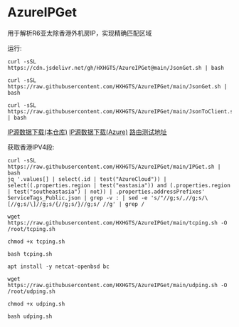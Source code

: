 # AzureIPGet

用于解析R6亚太除香港外机房IP，实现精确匹配区域

运行:
```
curl -sSL https://cdn.jsdelivr.net/gh/HXHGTS/AzureIPGet@main/JsonGet.sh | bash
```
```
curl -sSL https://raw.githubusercontent.com/HXHGTS/AzureIPGet/main/JsonGet.sh | bash
```
```
curl -sSL https://raw.githubusercontent.com/HXHGTS/AzureIPGet/main/JsonToClient.sh | bash
```
[IP源数据下载(本仓库)](https://raw.githubusercontent.com/HXHGTS/AzureIPGet/main/data/ServiceTags_Public.json) [IP源数据下载(Azure)](https://www.microsoft.com/en-us/download/details.aspx?id=56519) [路由测试地址](./speedtest.md)

获取香港IPV4段:
```
curl -sSL https://raw.githubusercontent.com/HXHGTS/AzureIPGet/main/IPGet.sh | bash
jq '.values[] | select(.id | test("AzureCloud")) | select((.properties.region | test("eastasia")) and (.properties.region | test("southeastasia") | not)) | .properties.addressPrefixes' ServiceTags_Public.json | grep -v : | sed -e 's/"//g;s/,//g;s/\[//g;s/\]//g;s/{//g;s/}//g;s/ //g' | grep /
```

```
wget https://raw.githubusercontent.com/HXHGTS/AzureIPGet/main/tcping.sh -O /root/tcping.sh

chmod +x tcping.sh

bash tcping.sh
```

```
apt install -y netcat-openbsd bc

wget https://raw.githubusercontent.com/HXHGTS/AzureIPGet/main/udping.sh -O /root/udping.sh

chmod +x udping.sh

bash udping.sh
```
